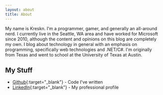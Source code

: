 ```yaml
---
layout: about
title: About
---
```


<p>

My name is Kreskn. I'm a programmer, gamer, and generally an all-around nerd. I currently live in the Seattle, WA area and have worked for Microsoft since 2010, although the content and opinions on this blog are completely my own. I blog about technology in general with an emphasis on programming, specifically web technologies and .NET/C#. I'm originally from Texas and went to school at the University of Texas at Austin.
<br style="clear:both;" />
</p>

## My Stuff
* [Github](https://github.com/){:target="_blank"} - Code I've written
* [LinkedIn](http://www.linkedin.com/){:target="_blank"} - My professional profile
